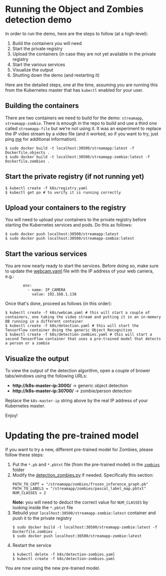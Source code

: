 # Running the Object and Zombies detection demo

In order to run the demo, here are the steps to follow (at a high-level):
1. Build the containers you will need
2. Start the private registry
3. Upload the containers (in case they are not yet available in the private registry
4. Start the various services
5. Visualize the output
6. Shutting down the demo (and restarting it)

Here are the detailed steps, one at the time, assuming you are running this from the Kubernetes master that has `kubectl` enabled for your user.

## Building the containers
There are two containers we need to build for the demo: `streamapp`, `streamapp-zombie`. There is enough in the repo to build and use a third one called `streamapp-file` but we're not using it. It was an experiment to replace the IP video stream by a video file (and it worked, so if you want to try, just ping [me](mailto:geoffroy.vancutsem@intel.com) for additional information).

```
$ sudo docker build -t localhost:30500/streamapp:latest -f Dockerfile.objects .
$ sudo docker build -t localhost:30500/streamapp-zombie:latest -f Dockerfile.zombies .
```

## Start the private registry (if not running yet)

```
$ kubectl create -f k8s/registry.yaml
$ kubectl get po # to verify it is running correctly
```

## Upload your containers to the registry

You will need to upload your containers to the private registry before starting the Kubernetes services and pods. Do this as follows:
```
$ sudo docker push localhost:30500/streamapp:latest
$ sudo docker push localhost:30500/streamapp-zombie:latest
```

## Start the various services

You are now nearly ready to start the services. Before doing so, make sure to update the [webcam.yaml](./k8s/webcam.yaml) file with the IP address of your web camera, e.g.:
```
        env:
          - name: IP_CAMERA
            value: 192.168.1.138
```

Once that's done, proceed as follows (in this order):
```
$ kubectl create -f k8s/webcam.yaml # this will start a couple of containers, one taking the video stream and putting it in an in-memory DB running in a different container
$ kubectl create -f k8s/detection.yaml # this will start the TensorFlow container doing the generic Object Recognition
$ kubectl create -f k8s/detection-zombies.yaml # this will start a second TensorFlow container that uses a pre-trained model that detects a person or a zombie
```

## Visualize the output
To view the output of the detection algorithm, open a couple of brower tabs/windows using the following URLs:
- **http://k8s-master-ip:3000/** -> generic object detection
- **http://k8s-master-ip:30700/** -> zombie/person detection

Replace the `k8s-master-ip` string above by the real IP address of your Kubernetes master.

Enjoy!

# Updating the pre-trained model

If you want to try a new, different pre-trained model for Zombies, please follow these steps:
1. Put the `*.pb` and `*.pbtxt` file (from the pre-trained model) in the [`zombies`](./zombies) folder
2. Modify the [detection_zombies.py](./detection_zombies.py) if needed. Specifically this section:
   ```
   PATH_TO_CKPT = "/streamapp/zombies/frozen_inference_graph.pb"
   PATH_TO_LABELS = "/streamapp/zombies/pascal_label_map.pbtxt"
   NUM_CLASSES = 2
   ```
   **Note:** you will need to deduct the correct value for `NUM_CLASSES` by looking inside the `*.pbtxt` file
3. Rebuild your `localhost:30500/streamapp-zombie:latest` container and push it to the private registry
   ```
   $ sudo docker build -t localhost:30500/streamapp-zombie:latest -f Dockerfile.zombies .
   $ sudo docker push localhost:30500/streamapp-zombie:latest
   ```
4. Restart the service
   ```
   $ kubectl delete -f k8s/detection-zombies.yaml
   $ kubectl create -f k8s/detection-zombies.yaml
   ```
You are now using the new pre-trained model.
